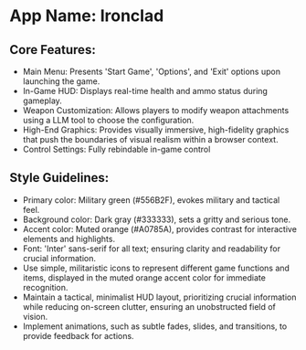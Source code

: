 # **App Name**: Ironclad

## Core Features:

- Main Menu: Presents 'Start Game', 'Options', and 'Exit' options upon launching the game.
- In-Game HUD: Displays real-time health and ammo status during gameplay.
- Weapon Customization: Allows players to modify weapon attachments using a LLM tool to choose the configuration.
- High-End Graphics: Provides visually immersive, high-fidelity graphics that push the boundaries of visual realism within a browser context.
- Control Settings: Fully rebindable in-game control

## Style Guidelines:

- Primary color: Military green (#556B2F), evokes military and tactical feel.
- Background color: Dark gray (#333333), sets a gritty and serious tone.
- Accent color: Muted orange (#A0785A), provides contrast for interactive elements and highlights.
- Font: 'Inter' sans-serif for all text; ensuring clarity and readability for crucial information.
- Use simple, militaristic icons to represent different game functions and items, displayed in the muted orange accent color for immediate recognition.
- Maintain a tactical, minimalist HUD layout, prioritizing crucial information while reducing on-screen clutter, ensuring an unobstructed field of vision.
- Implement animations, such as subtle fades, slides, and transitions, to provide feedback for actions.